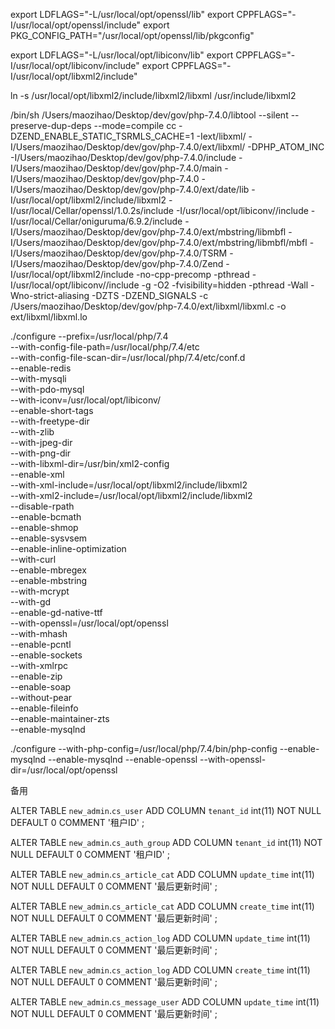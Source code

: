   export LDFLAGS="-L/usr/local/opt/openssl/lib"
  export CPPFLAGS="-I/usr/local/opt/openssl/include"
  export PKG_CONFIG_PATH="/usr/local/opt/openssl/lib/pkgconfig"


  export LDFLAGS="-L/usr/local/opt/libiconv/lib"
  export CPPFLAGS="-I/usr/local/opt/libiconv/include"
  export CPPFLAGS="-I/usr/local/opt/libxml2/include"


ln -s /usr/local/opt/libxml2/include/libxml2/libxml /usr/include/libxml2


/bin/sh /Users/maozihao/Desktop/dev/gov/php-7.4.0/libtool --silent --preserve-dup-deps --mode=compile cc -DZEND_ENABLE_STATIC_TSRMLS_CACHE=1 -Iext/libxml/ -I/Users/maozihao/Desktop/dev/gov/php-7.4.0/ext/libxml/ -DPHP_ATOM_INC -I/Users/maozihao/Desktop/dev/gov/php-7.4.0/include -I/Users/maozihao/Desktop/dev/gov/php-7.4.0/main -I/Users/maozihao/Desktop/dev/gov/php-7.4.0 -I/Users/maozihao/Desktop/dev/gov/php-7.4.0/ext/date/lib -I/usr/local/opt/libxml2/include/libxml2 -I/usr/local/Cellar/openssl/1.0.2s/include -I/usr/local/opt/libiconv//include -I/usr/local/Cellar/oniguruma/6.9.2/include -I/Users/maozihao/Desktop/dev/gov/php-7.4.0/ext/mbstring/libmbfl -I/Users/maozihao/Desktop/dev/gov/php-7.4.0/ext/mbstring/libmbfl/mbfl -I/Users/maozihao/Desktop/dev/gov/php-7.4.0/TSRM -I/Users/maozihao/Desktop/dev/gov/php-7.4.0/Zend  -I/usr/local/opt/libxml2/include -no-cpp-precomp -pthread  -I/usr/local/opt/libiconv//include -g -O2 -fvisibility=hidden -pthread -Wall -Wno-strict-aliasing -DZTS -DZEND_SIGNALS   -c /Users/maozihao/Desktop/dev/gov/php-7.4.0/ext/libxml/libxml.c -o ext/libxml/libxml.lo

./configure --prefix=/usr/local/php/7.4 \
--with-config-file-path=/usr/local/php/7.4/etc \
--with-config-file-scan-dir=/usr/local/php/7.4/etc/conf.d \
--enable-redis \
--with-mysqli \
--with-pdo-mysql \
--with-iconv=/usr/local/opt/libiconv/ \
--enable-short-tags \
--with-freetype-dir \
--with-zlib \
--with-jpeg-dir \
--with-png-dir \
--with-libxml-dir=/usr/bin/xml2-config \
--enable-xml \
--with-xml-include=/usr/local/opt/libxml2/include/libxml2 \
--with-xml2-include=/usr/local/opt/libxml2/include/libxml2 \
--disable-rpath \
--enable-bcmath \
--enable-shmop \
--enable-sysvsem \
--enable-inline-optimization \
--with-curl \
--enable-mbregex \
--enable-mbstring \
--with-mcrypt \
--with-gd \
--enable-gd-native-ttf \
--with-openssl=/usr/local/opt/openssl \
--with-mhash \
--enable-pcntl \
--enable-sockets \
--with-xmlrpc \
--enable-zip \
--enable-soap \
--without-pear \
--enable-fileinfo \
--enable-maintainer-zts \
--enable-mysqlnd




 ./configure --with-php-config=/usr/local/php/7.4/bin/php-config  --enable-mysqlnd  --enable-mysqlnd --enable-openssl --with-openssl-dir=/usr/local/opt/openssl 
 
 
 备用
 

ALTER TABLE `new_admin`.`cs_user` 
ADD COLUMN `tenant_id` int(11) NOT NULL DEFAULT 0 COMMENT '租户ID' ;

ALTER TABLE `new_admin`.`cs_auth_group` 
ADD COLUMN `tenant_id` int(11) NOT NULL DEFAULT 0 COMMENT '租户ID' ;


ALTER TABLE `new_admin`.`cs_article_cat` 
ADD COLUMN `update_time` int(11) NOT NULL DEFAULT 0 COMMENT '最后更新时间' ;

ALTER TABLE `new_admin`.`cs_article_cat` 
ADD COLUMN `create_time` int(11) NOT NULL DEFAULT 0 COMMENT '最后更新时间' ;

ALTER TABLE `new_admin`.`cs_action_log` 
 ADD COLUMN `update_time` int(11) NOT NULL DEFAULT 0 COMMENT '最后更新时间' ;
                                                                      
  ALTER TABLE `new_admin`.`cs_action_log` 
 ADD COLUMN `create_time` int(11) NOT NULL DEFAULT 0 COMMENT '最后更新时间' ;


ALTER TABLE `new_admin`.`cs_message_user` 
 ADD COLUMN `update_time` int(11) NOT NULL DEFAULT 0 COMMENT '最后更新时间' ;


